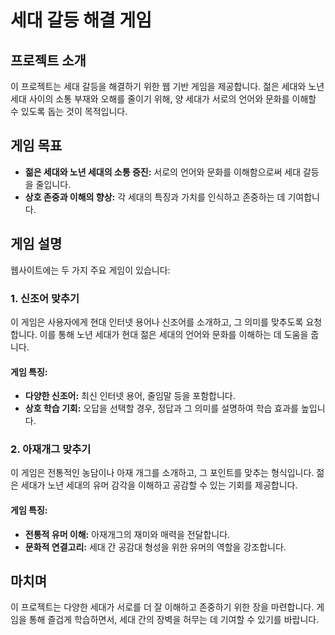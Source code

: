 # 세대 갈등 해결 게임

## 프로젝트 소개

이 프로젝트는 세대 갈등을 해결하기 위한 웹 기반 게임을 제공합니다. 젊은 세대와 노년 세대 사이의 소통 부재와 오해를 줄이기 위해, 양 세대가 서로의 언어와 문화를 이해할 수 있도록 돕는 것이 목적입니다.

## 게임 목표

- **젊은 세대와 노년 세대의 소통 증진:** 서로의 언어와 문화를 이해함으로써 세대 갈등을 줄입니다.
- **상호 존중과 이해의 향상:** 각 세대의 특징과 가치를 인식하고 존중하는 데 기여합니다.

## 게임 설명

웹사이트에는 두 가지 주요 게임이 있습니다:

### 1. 신조어 맞추기

이 게임은 사용자에게 현대 인터넷 용어나 신조어를 소개하고, 그 의미를 맞추도록 요청합니다. 이를 통해 노년 세대가 현대 젊은 세대의 언어와 문화를 이해하는 데 도움을 줍니다.

#### 게임 특징:

- **다양한 신조어:** 최신 인터넷 용어, 줄임말 등을 포함합니다.
- **상호 학습 기회:** 오답을 선택할 경우, 정답과 그 의미를 설명하여 학습 효과를 높입니다.

### 2. 아재개그 맞추기

이 게임은 전통적인 농담이나 아재 개그를 소개하고, 그 포인트를 맞추는 형식입니다. 젊은 세대가 노년 세대의 유머 감각을 이해하고 공감할 수 있는 기회를 제공합니다.

#### 게임 특징:

- **전통적 유머 이해:** 아재개그의 재미와 매력을 전달합니다.
- **문화적 연결고리:** 세대 간 공감대 형성을 위한 유머의 역할을 강조합니다.

## 마치며

이 프로젝트는 다양한 세대가 서로를 더 잘 이해하고 존중하기 위한 장을 마련합니다. 게임을 통해 즐겁게 학습하면서, 세대 간의 장벽을 허무는 데 기여할 수 있기를 바랍니다.